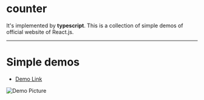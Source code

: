 counter
===================

It's implemented by **typescript**. This is a collection of simple demos of official website of React.js.

-------------------

Simple demos
============

  - [Demo Link](https://tonypythoneer.github.io/react-lab/counter/index.html)

  ![Demo Picture](https://tonypythoneer.github.io/react-lab/counter/counter.gif)

